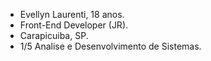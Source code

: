 - Evellyn Laurenti, 18 anos.
- Front-End Developer (JR).
- Carapicuiba, SP.
- 1/5 Analise e Desenvolvimento de Sistemas.
